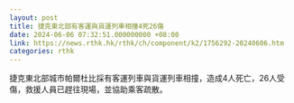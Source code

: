 ```yaml
---
layout: post
title: 捷克東北部有客運與貨運列車相撞4死26傷
date: 2024-06-06 07:32:51.000000000 +08:00
link: https://news.rthk.hk/rthk/ch/component/k2/1756292-20240606.htm
categories: rthk
---
```


捷克東北部城市帕爾杜比採有客運列車與貨運列車相撞，造成4人死亡，26人受傷，救援人員已趕往現場，並協助乘客疏散。
